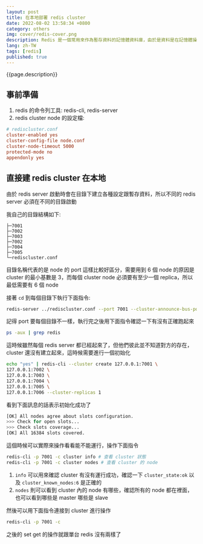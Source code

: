 ```yaml
---
layout: post
title: 在本地部署 redis cluster
date: 2022-08-02 13:58:34 +0800
category: others
img: cover/redis-cover.png
description: Redis 是一個常用來作為暫存資料的記憶體資料庫，由於是資料是在記憶體操作的因此斷電就會遺失資料，為求穩定大型系統都會有 cluster 的建置防止單點錯誤，一般來說 cluster 會把不同的 node 建立在不同的機器上，這篇是為了在本地進行測試才會在本地建置環境
lang: zh-TW
tags: [redis]
published: true
---
```


{{page.description}}

## 事前準備

1. redis 的命令列工具: redis-cli, redis-server
2. redis cluster node 的設定檔:

```conf
# rediscluster.conf
cluster-enabled yes
cluster-config-file node.conf
cluster-node-timeout 5000
protected-mode no
appendonly yes
```

## 直接建 redis cluster 在本地

由於 redis server 啟動時會在目錄下建立各種設定跟暫存資料，所以不同的 redis server 必須在不同的目錄啟動

我自己的目錄結構如下:

```
├─7001
├─7002
├─7003
├─7002
├─7004
├─7005
└─rediscluster.conf
```

目錄名稱代表的是 node 的 port 這樣比較好區分，需要用到 6 個 node 的原因是 cluster 的最小基數是 3，而每個 cluster node 必須要有至少一個 replica，所以最低需要有 6 個 node

接著 `cd` 到每個目錄下執行下面指令:

```sh
redis-server ../rediscluster.conf --port 7001 --cluster-announce-bus-port 17001 --daemonize yes
```

記得 port 要每個目錄不一樣，執行完之後用下面指令確認一下有沒有正確跑起來

```sh
ps -aux | grep redis
```

這時候雖然每個 redis server 都已經起來了，但他們彼此並不知道對方的存在，cluster 還沒有建立起來，這時候需要進行一個初始化

```sh
echo "yes" | redis-cli --cluster create 127.0.0.1:7001 \
127.0.0.1:7002 \
127.0.0.1:7003 \
127.0.0.1:7004 \
127.0.0.1:7005 \
127.0.0.1:7006 --cluster-replicas 1
```

看到下面訊息的話表示初始化成功了

```sh
[OK] All nodes agree about slots configuration.
>>> Check for open slots...
>>> Check slots coverage...
[OK] All 16384 slots covered.
```

這個時候可以實際來操作看看能不能運行，操作下面指令

```sh
redis-cli -p 7001 -c cluster info # 查看 cluster 狀態
redis-cli -p 7001 -c cluster nodes # 查看 cluster 的 node
```

1. `info` 可以用來確認 cluster 有沒有運行成功，確認一下 `cluster_state:ok` 以及 `cluster_known_nodes:6` 是正確的
2. `nodes` 則可以看到 cluster 內的 node 有哪些，確認所有的 node 都在裡面，也可以看到哪些是 master 哪些是 slave

然後可以用下面指令連接到 cluster 進行操作

```sh
redis-cli -p 7001 -c
```

之後的 set get 的操作就跟單台 redis 沒有兩樣了
